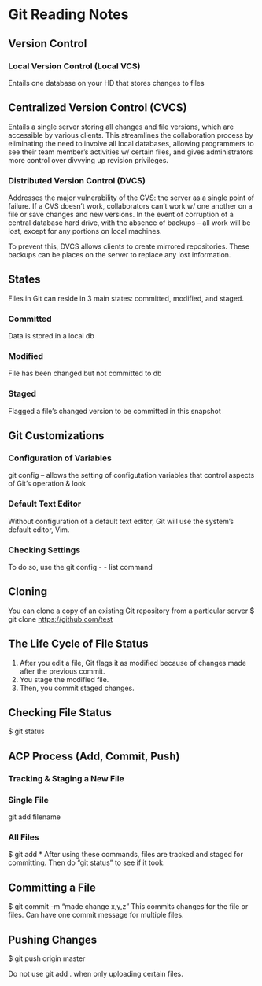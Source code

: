 # Git Reading Notes

## Version Control

### Local Version Control (Local VCS)
Entails one database on your HD that stores changes to files

## Centralized Version Control (CVCS)
Entails a single server storing all changes and file versions, which are accessible by various clients.  This streamlines the collaboration process by eliminating the need to involve all local databases, allowing programmers to see their team member’s activities w/ certain files, and gives administrators more control over divvying up revision privileges.

### Distributed Version Control (DVCS)
Addresses the major vulnerability of the CVS: the server as a single point of failure.  If a CVS doesn’t work, collaborators can’t work w/ one another on a file or save changes and new versions.  In the event of corruption of a central database hard drive, with the absence of backups – all work will be lost, except for any portions on local machines.

To prevent this, DVCS allows clients to create mirrored repositories.  These backups can be places on the server to replace any lost information.

## States

Files in Git can reside in 3 main states: committed, modified, and staged.

### Committed
Data is stored in a local db

### Modified
File has been changed but not committed to db

### Staged
Flagged a file’s changed version to be committed in this snapshot

## Git Customizations

### Configuration of Variables
git config – allows the setting of configutation variables that control aspects of Git’s operation & look

### Default Text Editor
Without configuration of a default text editor, Git will use the system’s default editor, Vim.

### Checking Settings
To do so, use the git config - - list command

## Cloning
You can clone a copy of an existing Git repository from a particular server
$ git clone https://github.com/test

## The Life Cycle of File Status
1. After you edit a file, Git flags it as modified because of changes made after the previous commit.
1. You stage the modified file.
1. Then, you commit staged changes.

## Checking File Status
$ git status

## ACP Process (Add, Commit, Push)

### Tracking & Staging a New File  

### Single File
 git add filename

### All Files
$ git add *
After using these commands, files are tracked and staged for committing.
Then do “git status” to see if it took.


## Committing a File
$ git commit -m “made change x,y,z”
This commits changes for the file or files.  Can have one commit message for multiple files.

## Pushing Changes
$ git push origin master

Do not use git add . when only uploading certain files.






